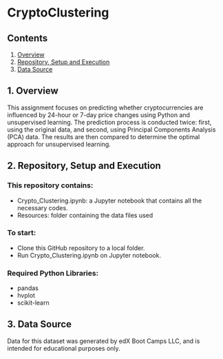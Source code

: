 # CryptoClustering

## Contents
1. [Overview](#1-overview)
2. [Repository, Setup and Execution](#2-repository-setup-and-execution)
3. [Data Source](#3-data-source)
 
## 1. Overview

This assignment focuses on predicting whether cryptocurrencies are influenced by 24-hour or 7-day price changes using Python and unsupervised learning. The prediction process is conducted twice: first, using the original data, and second, using Principal Components Analysis (PCA) data. The results are then compared to determine the optimal approach for unsupervised learning.


## 2. Repository, Setup and Execution

### This repository contains:
- Crypto_Clustering.ipynb: a Jupyter notebook that contains all the necessary codes.
- Resources: folder containing the data files used

### To start: 
- Clone this GitHub repository to a local folder.
- Run Crypto_Clustering.ipynb on Jupyter notebook.

### Required Python Libraries:
- pandas
- hvplot
- scikit-learn

## 3. Data Source
Data for this dataset was generated by edX Boot Camps LLC, and is intended for educational purposes only.
